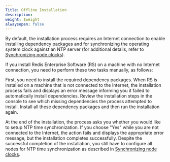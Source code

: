 ```yaml
---
Title: Offline Installation
description: 
weight: $weight
alwaysopen: false
---
```

By default, the installation process requires an Internet connection to
enable installing dependency packages and for synchronizing the
operating system clock against an NTP server (for additional details,
refer to [Synchronizing node
clocks](/redis-enterprise-documentation/administering/designing-production/synchronizing-clocks/)).

If you install Redis Enterprise Software (RS) on a machine with no
Internet connection, you need to perform these two tasks manually, as
follows:

First, you need to install the required dependency packages. When RS is
installed on a machine that is not connected to the Internet, the
installation process fails and displays an error message informing you
it failed to automatically install dependencies. Review the installation
steps in the console to see which missing dependencies the process
attempted to install. Install all these dependency packages and then run
the installation again.

At the end of the installation, the process asks you whether you would
like to setup NTP time synchronization. If you choose "Yes" while you
are not connected to the Internet, the action fails and displays the
appropriate error message, but the installation completes successfully.
Despite the successful completion of the installation, you still have to
configure all nodes for NTP time synchronization as described
in [Synchronizing node
clocks](/redis-enterprise-documentation/administering/designing-production/synchronizing-clocks/).
